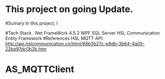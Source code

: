 # This project on going Update. 
#Sumary
In this project, I 


#Tech Stack
 . Net FrameWork 4.5.2
 WPF
 SQL Server
 HSL Communication
 Entity Framework
 #References
 HSL MQTT API: http://api.hslcommunication.cn/html/68b3b27c-e8db-3b64-4a05-22be97dc0b2b.htm
 
# AS_MQTTClient
